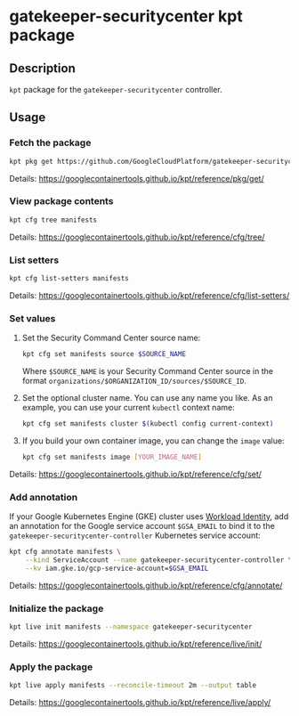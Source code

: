 # gatekeeper-securitycenter kpt package

## Description

`kpt` package for the `gatekeeper-securitycenter` controller.

## Usage

### Fetch the package

```bash
kpt pkg get https://github.com/GoogleCloudPlatform/gatekeeper-securitycenter/manifests manifests
```

Details: https://googlecontainertools.github.io/kpt/reference/pkg/get/

### View package contents

```bash
kpt cfg tree manifests
```

Details: https://googlecontainertools.github.io/kpt/reference/cfg/tree/

### List setters

```bash
kpt cfg list-setters manifests
```

Details: https://googlecontainertools.github.io/kpt/reference/cfg/list-setters/

### Set values

1.  Set the Security Command Center source name:

    ```bash
    kpt cfg set manifests source $SOURCE_NAME
    ```

    Where `$SOURCE_NAME` is your Security Command Center source in the format
    `organizations/$ORGANIZATION_ID/sources/$SOURCE_ID`.

2.  Set the optional cluster name. You can use any name you like. As an
    example, you can use your current `kubectl` context name:

    ```bash
    kpt cfg set manifests cluster $(kubectl config current-context)
    ```

3.  If you build your own container image, you can change the `image` value:

    ```bash
    kpt cfg set manifests image [YOUR_IMAGE_NAME]
    ```

Details: https://googlecontainertools.github.io/kpt/reference/cfg/set/

### Add annotation

If your Google Kubernetes Engine (GKE) cluster uses
[Workload Identity](https://cloud.google.com/kubernetes-engine/docs/how-to/workload-identity),
add an annotation for the Google service account `$GSA_EMAIL` to bind it to the
`gatekeeper-securitycenter-controller` Kubernetes service account:

```bash
kpt cfg annotate manifests \
    --kind ServiceAccount --name gatekeeper-securitycenter-controller \
    --kv iam.gke.io/gcp-service-account=$GSA_EMAIL
```

Details: https://googlecontainertools.github.io/kpt/reference/cfg/annotate/

### Initialize the package

```bash
kpt live init manifests --namespace gatekeeper-securitycenter
```

Details: https://googlecontainertools.github.io/kpt/reference/live/init/

### Apply the package

```bash
kpt live apply manifests --reconcile-timeout 2m --output table
```

Details: https://googlecontainertools.github.io/kpt/reference/live/apply/
